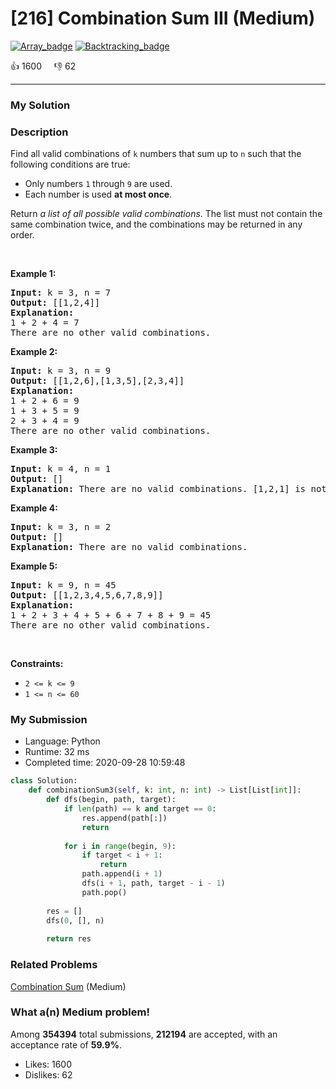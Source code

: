 # [216] Combination Sum III (Medium)

[![Array_badge](https://img.shields.io/badge/topic-Array-green.svg)](https://leetcode.com/problems/combination-sum-iii/)  [![Backtracking_badge](https://img.shields.io/badge/topic-Backtracking-green.svg)](https://leetcode.com/problems/combination-sum-iii/) 

:+1: 1600 &nbsp; &nbsp; :thumbsdown: 62

---

### My Solution


### Description
<p>Find all valid combinations of <code>k</code> numbers that sum up to <code>n</code> such that the following conditions are true:</p>

<ul>
	<li>Only numbers <code>1</code> through <code>9</code> are used.</li>
	<li>Each number is used <strong>at most once</strong>.</li>
</ul>

<p>Return <em>a list of all possible valid combinations</em>. The list must not contain the same combination twice, and the combinations may be returned in any order.</p>

<p>&nbsp;</p>
<p><strong>Example 1:</strong></p>

<pre>
<strong>Input:</strong> k = 3, n = 7
<strong>Output:</strong> [[1,2,4]]
<strong>Explanation:</strong>
1 + 2 + 4 = 7
There are no other valid combinations.</pre>

<p><strong>Example 2:</strong></p>

<pre>
<strong>Input:</strong> k = 3, n = 9
<strong>Output:</strong> [[1,2,6],[1,3,5],[2,3,4]]
<strong>Explanation:</strong>
1 + 2 + 6 = 9
1 + 3 + 5 = 9
2 + 3 + 4 = 9
There are no other valid combinations.
</pre>

<p><strong>Example 3:</strong></p>

<pre>
<strong>Input:</strong> k = 4, n = 1
<strong>Output:</strong> []
<strong>Explanation:</strong> There are no valid combinations. [1,2,1] is not valid because 1 is used twice.
</pre>

<p><strong>Example 4:</strong></p>

<pre>
<strong>Input:</strong> k = 3, n = 2
<strong>Output:</strong> []
<strong>Explanation:</strong> There are no valid combinations.
</pre>

<p><strong>Example 5:</strong></p>

<pre>
<strong>Input:</strong> k = 9, n = 45
<strong>Output:</strong> [[1,2,3,4,5,6,7,8,9]]
<strong>Explanation:</strong>
1 + 2 + 3 + 4 + 5 + 6 + 7 + 8 + 9 = 45
​​​​​​​There are no other valid combinations.
</pre>

<p>&nbsp;</p>
<p><strong>Constraints:</strong></p>

<ul>
	<li><code>2 &lt;= k &lt;= 9</code></li>
	<li><code>1 &lt;= n &lt;= 60</code></li>
</ul>



### My Submission

- Language: Python
- Runtime: 32 ms
- Completed time: 2020-09-28 10:59:48

```Python
class Solution:
    def combinationSum3(self, k: int, n: int) -> List[List[int]]:
        def dfs(begin, path, target):
            if len(path) == k and target == 0:
                res.append(path[:])
                return
            
            for i in range(begin, 9):
                if target < i + 1:
                    return
                path.append(i + 1)
                dfs(i + 1, path, target - i - 1)
                path.pop()
        
        res = []
        dfs(0, [], n)
        
        return res
```


### Related Problems
[Combination Sum](https://leetcode.com/problems/combination-sum/) (Medium) <br>



### What a(n) Medium problem!
Among **354394** total submissions, **212194** are accepted, with an acceptance rate of **59.9%**. <br>

- Likes: 1600
- Dislikes: 62

